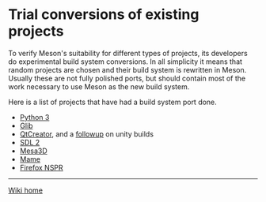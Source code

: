 # Trial conversions of existing projects #

To verify Meson's suitability for different types of projects, its developers do experimental build system conversions. In all simplicity it means that random projects are chosen and their build system is rewritten in Meson. Usually these are not fully polished ports, but should contain most of the work necessary to use Meson as the new build system.

Here is a list of projects that have had a build system port done.

* [Python 3](https://mail.python.org/pipermail/python-dev/2013-June/126748.html)
* [Glib](https://mail.gnome.org/archives/gtk-devel-list/2013-August/msg00001.html)
* [QtCreator](http://lists.qt-project.org/pipermail/qt-creator/2014-May/003584.html), and a [followup](http://lists.qt-project.org/pipermail/qt-creator/2014-May/003598.html) on unity builds
* [SDL 2](http://forums.libsdl.org/viewtopic.php?t=10093&sid=8cf1d6c83d4d73fe6cfbb7cbb16b3d28)
* [Mesa3D](http://lists.freedesktop.org/archives/mesa-dev/2014-July/064160.html)
* [Mame](http://www.mameworld.info/ubbthreads/showthreaded.php?Cat=&Number=332119&page=0&view=expanded&sb=5&o=&fpart=1&vc=1)
* [Firefox NSPR](https://groups.google.com/forum/#!topic/mozilla.dev.builds/daS3DK2F1MQ)

----

[Wiki home](Home)
